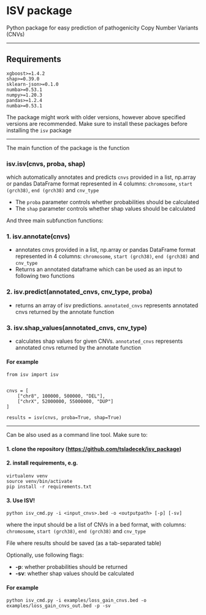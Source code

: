 # ISV package

Python package for easy prediction of pathogenicity Copy Number Variants (CNVs)

---
## Requirements

```
xgboost>=1.4.2
shap>=0.39.0
sklearn-json>=0.1.0
numba>=0.53.1
numpy>=1.20.3
pandas>=1.2.4
numba>=0.53.1
```

The package might work with older versions, however above specified versions are recommended.
Make sure to install these packages before installing the `isv` package

---

The main function of the package is the function
### isv.isv(cnvs, proba, shap)
which automatically annotates and predicts `cnvs` provided in a list, np.array or pandas DataFrame format represented in 4 columns: `chromosome`, `start (grch38)`, `end (grch38)` and `cnv_type`

- The `proba` parameter controls whether probabilities should be calculated
- The `shap` parameter controls whether shap values should be calculated

And three main subfunction functions:

### 1. isv.annotate(cnvs)
- annotates cnvs provided in a list, np.array or pandas DataFrame format represented in 4 columns: `chromosome`, `start (grch38)`, `end (grch38)` and `cnv_type`
- Returns an annotated dataframe which can be used as an input to following two functions

### 2. isv.predict(annotated_cnvs, cnv_type, proba)
- returns an array of isv predictions. `annotated_cnvs` represents annotated cnvs returned by the annotate function

### 3. isv.shap_values(annotated_cnvs, cnv_type)
- calculates shap values for given CNVs. `annotated_cnvs` represents annotated cnvs returned by the annotate function

#### For example
```
from isv import isv


cnvs = [
    ["chr8", 100000, 500000, "DEL"],
    ["chrX", 52000000, 55000000, "DUP"]
] 

results = isv(cnvs, proba=True, shap=True)
```

---
Can be also used as a command line tool. Make sure to:

#### 1. clone the repository (https://github.com/tsladecek/isv_package)
#### 2. install requirements, e.g.

```
virtualenv venv
source venv/bin/activate
pip install -r requirements.txt
```

#### 3. Use ISV!
```
python isv_cmd.py -i <input_cnvs>.bed -o <outputpath> [-p] [-sv]
```
where the input should be a list of CNVs in a bed format, with columns: `chromosome`, `start (grch38)`, `end (grch38)` and `cnv_type`

File where results should be saved (as a tab-separated table)

Optionally, use following flags:
- **-p**: whether probabilities should be returned
- **-sv**: whether shap values should be calculated

#### For example

```
python isv_cmd.py -i examples/loss_gain_cnvs.bed -o examples/loss_gain_cnvs_out.bed -p -sv
```
